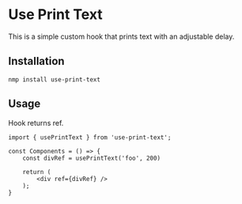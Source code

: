 # Use Print Text

This is a simple custom hook that prints text with an adjustable delay.

## Installation

```
nmp install use-print-text
```
## Usage
Hook returns ref.
```
import { usePrintText } from 'use-print-text';

const Components = () => {
    const divRef = usePrintText('foo', 200)
    
    return (
        <div ref={divRef} />
    );
}
 ```
